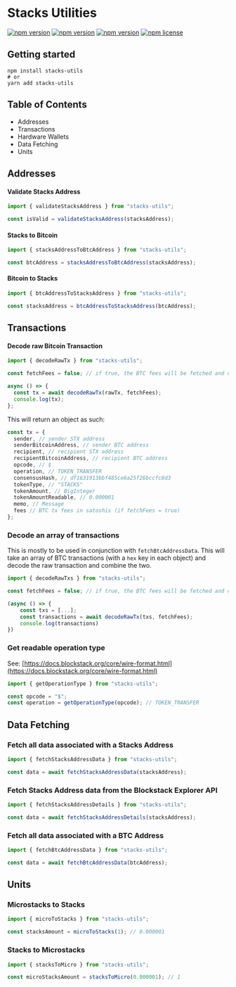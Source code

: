 # Stacks Utilities

[![npm version](https://img.shields.io/bundlephobia/minzip/stacks-utils.svg)](https://npmjs.com/stacks-utils)
[![npm version](https://img.shields.io/npm/dm/stacks-utils.svg)](https://npmjs.com/stacks-utils)
[![npm version](https://img.shields.io/npm/v/stacks-utils.svg)](https://npmjs.com/stacks-utils)
[![npm license](https://img.shields.io/npm/l/stacks-utils.svg)](https://npmjs.com/stacks-utils)

## Getting started

```
npm install stacks-utils
# or
yarn add stacks-utils
```

## Table of Contents

- Addresses
- Transactions
- Hardware Wallets
- Data Fetching
- Units

## Addresses

#### Validate Stacks Address

```jsx
import { validateStacksAddress } from "stacks-utils";

const isValid = validateStacksAddress(stacksAddress);
```

#### Stacks to Bitcoin

```jsx
import { stacksAddressToBtcAddress } from "stacks-utils";

const btcAddress = stacksAddressToBtcAddress(stacksAddress);
```

#### Bitcoin to Stacks

```jsx
import { btcAddressToStacksAddress } from "stacks-utils";

const stacksAddress = btcAddressToStacksAddress(btcAddress);
```

## Transactions

#### Decode raw Bitcoin Transaction

```jsx
import { decodeRawTx } from "stacks-utils";

const fetchFees = false; // if true, the BTC fees will be fetched and calculated

async () => {
  const tx = await decodeRawTx(rawTx, fetchFees);
  console.log(tx);
};
```

This will return an object as such:

```jsx
const tx = {
  sender, // sender STX address
  senderBitcoinAddress, // sender BTC address
  recipient, // recipient STX address
  recipientBitcoinAddress, // recipient BTC address
  opcode, // $
  operation, // TOKEN_TRANSFER
  consensusHash, // df1631913bbf485ce6a25f26bccfc8d3
  tokenType, // "STACKS"
  tokenAmount, // BigInteger
  tokenAmountReadable, // 0.000001
  memo, // Message
  fees // BTC tx fees in satoshis (if fetchFees = true)
};
```

### Decode an array of transactions

This is mostly to be used in conjunction with `fetchBtcAddressData`. This will take an array of BTC transactions (with a `hex` key in each object) and decode the raw transaction and combine the two.

```jsx
import { decodeRawTxs } from "stacks-utils";

const fetchFees = false; // if true, the BTC fees will be fetched and calculated

(async () => {
    const txs = [...];
    const transactions = await decodeRawTx(txs, fetchFees);
    console.log(transactions)
})
```

### Get readable operation type

See: [https://docs.blockstack.org/core/wire-format.html](https://docs.blockstack.org/core/wire-format.html)

```jsx
import { getOperationType } from "stacks-utils";

const opcode = "$";
const operation = getOperationType(opcode); // TOKEN_TRANSFER
```

## Data Fetching

### Fetch all data associated with a Stacks Address

```jsx
import { fetchStacksAddressData } from "stacks-utils";

const data = await fetchStacksAddressData(stacksAddress);
```

### Fetch Stacks Address data from the Blockstack Explorer API

```jsx
import { fetchStacksAddressDetails } from "stacks-utils";

const data = await fetchStacksAddressDetails(stacksAddress);
```

### Fetch all data associated with a BTC Address

```jsx
import { fetchBtcAddressData } from "stacks-utils";

const data = await fetchBtcAddressData(btcAddress);
```

## Units

### Microstacks to Stacks

```jsx
import { microToStacks } from "stacks-utils";

const stacksAmount = microToStacks(1); // 0.000001
```

### Stacks to Microstacks

```jsx
import { stacksToMicro } from "stacks-utils";

const microStacksAmount = stacksToMicro(0.000001); // 1
```
